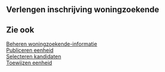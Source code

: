 ## Verlengen inschrijving woningzoekende

## Zie ook

[Beheren woningzoekende-informatie](beheren-woningzoekende-informatie/)  
[Publiceren eenheid](publiceren-eenheid)  
[Selecteren kandidaten](selecteren-kandidaten)  
[Toewijzen eenheid](toewijzen-eenheid)
